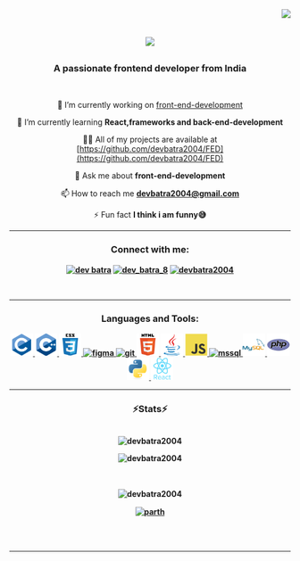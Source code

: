 <img align="right" src="https://visitor-badge.laobi.icu/badge?page_id=salesp07.salesp07" />

<h1 align="center">
    <img src="https://readme-typing-svg.herokuapp.com/?font=Righteous&size=45&center=true&vCenter=true&width=400&height=70&duration=3500&lines=Hi+There!+👋;+I'm+Dev+Batra!;">
</img>
</h1>

<h3 align="center"><b>A passionate frontend developer from India</b></h3><br>

<div align="center">

 🔭 I’m currently working on [front-end-development](https://github.com/devbatra2004/FED)

 🌱 I’m currently learning **React,frameworks and back-end-development**

 👨‍💻 All of my projects are available at [https://github.com/devbatra2004/FED](https://github.com/devbatra2004/FED)

 💬 Ask me about **front-end-development**

 📫 How to reach me **devbatra2004@gmail.com**

⚡ Fun fact **I think i am funny😅**
 </div>
<div align="center"> 
</div>
<hr/>
<div align="center">
<h3><b></b>Connect with me:<b></h3>
<p>
<a href="https://linkedin.com/in/dev batra" target="blank"><img align="center" src="https://raw.githubusercontent.com/rahuldkjain/github-profile-readme-generator/master/src/images/icons/Social/linked-in-alt.svg" alt="dev batra" height="30" width="40" /></a>
<a href="https://instagram.com/dev_batra_8" target="blank"><img align="center" src="https://raw.githubusercontent.com/rahuldkjain/github-profile-readme-generator/master/src/images/icons/Social/instagram.svg" alt="dev_batra_8" height="30" width="40" /></a>
<a href="https://www.leetcode.com/devbatra2004" target="blank"><img align="center" src="https://raw.githubusercontent.com/rahuldkjain/github-profile-readme-generator/master/src/images/icons/Social/leet-code.svg" alt="devbatra2004" height="30" width="40" /></a>
</p>
</p>
<br>
</div>
<hr/>

  
<h3 align="center"><b>Languages and Tools:</h3>

<p align="center"> <a href="https://www.cprogramming.com/" target="_blank" rel="noreferrer"> <img src="https://raw.githubusercontent.com/devicons/devicon/master/icons/c/c-original.svg" alt="c" width="40" height="40"/> </a> <a href="https://www.w3schools.com/cpp/" target="_blank" rel="noreferrer"> <img src="https://raw.githubusercontent.com/devicons/devicon/master/icons/cplusplus/cplusplus-original.svg" alt="cplusplus" width="40" height="40"/> </a> <a href="https://www.w3schools.com/css/" target="_blank" rel="noreferrer"> <img src="https://raw.githubusercontent.com/devicons/devicon/master/icons/css3/css3-original-wordmark.svg" alt="css3" width="40" height="40"/> </a> <a href="https://www.figma.com/" target="_blank" rel="noreferrer"> <img src="https://www.vectorlogo.zone/logos/figma/figma-icon.svg" alt="figma" width="40" height="40"/> </a> <a href="https://git-scm.com/" target="_blank" rel="noreferrer"> <img src="https://www.vectorlogo.zone/logos/git-scm/git-scm-icon.svg" alt="git" width="40" height="40"/> </a> <a href="https://www.w3.org/html/" target="_blank" rel="noreferrer"> <img src="https://raw.githubusercontent.com/devicons/devicon/master/icons/html5/html5-original-wordmark.svg" alt="html5" width="40" height="40"/> </a> <a href="https://www.java.com" target="_blank" rel="noreferrer"> <img src="https://raw.githubusercontent.com/devicons/devicon/master/icons/java/java-original.svg" alt="java" width="40" height="40"/> </a> <a href="https://developer.mozilla.org/en-US/docs/Web/JavaScript" target="_blank" rel="noreferrer"> <img src="https://raw.githubusercontent.com/devicons/devicon/master/icons/javascript/javascript-original.svg" alt="javascript" width="40" height="40"/> </a> <a href="https://www.microsoft.com/en-us/sql-server" target="_blank" rel="noreferrer"> <img src="https://www.svgrepo.com/show/303229/microsoft-sql-server-logo.svg" alt="mssql" width="40" height="40"/> </a> <a href="https://www.mysql.com/" target="_blank" rel="noreferrer"> <img src="https://raw.githubusercontent.com/devicons/devicon/master/icons/mysql/mysql-original-wordmark.svg" alt="mysql" width="40" height="40"/> </a> <a href="https://www.php.net" target="_blank" rel="noreferrer"> <img src="https://raw.githubusercontent.com/devicons/devicon/master/icons/php/php-original.svg" alt="php" width="40" height="40"/> </a> <a href="https://www.python.org" target="_blank" rel="noreferrer"> <img src="https://raw.githubusercontent.com/devicons/devicon/master/icons/python/python-original.svg" alt="python" width="40" height="40"/> </a> <a href="https://reactjs.org/" target="_blank" rel="noreferrer"> <img src="https://raw.githubusercontent.com/devicons/devicon/master/icons/react/react-original-wordmark.svg" alt="react" width="40" height="40"/> </a> </p>

</div>
<hr/>
<b><h3 align="center">⚡Stats⚡</h3></b>
<br>
<div align="center">
<img width=390 src="https://github-readme-stats.vercel.app/api/top-langs?username=devbatra2004&show_icons=true&locale=en&layout=compact" alt="devbatra2004" /></p>

<img width=390 src="https://github-readme-stats.vercel.app/api?username=devbatra2004&show_icons=true&locale=en" alt="devbatra2004" /></p>
<br/>

<p><img align="center" src="https://github-readme-streak-stats.herokuapp.com/?user=devbatra2004&" alt="devbatra2004" /></p>
<p><a href="https://www.buymeacoffee.com/dev"> <img align="center" src="https://cdn.buymeacoffee.com/buttons/v2/default-yellow.png" height="50" width="210" alt="parth" /></a></p><br><br>
<hr/>
